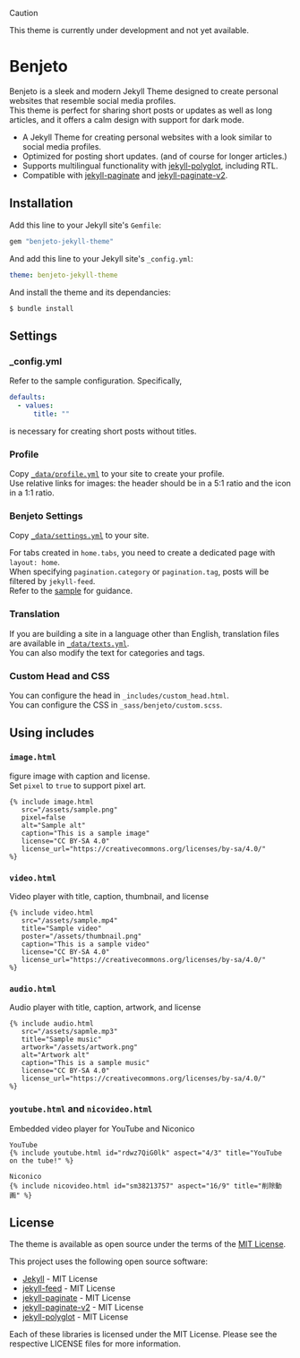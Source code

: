 > [!CAUTION]
> This theme is currently under development and not yet available.

# Benjeto

Benjeto is a sleek and modern Jekyll Theme designed to create personal websites that resemble social media profiles.  
This theme is perfect for sharing short posts or updates as well as long articles, and it offers a calm design with support for dark mode.

- A Jekyll Theme for creating personal websites with a look similar to social media profiles.
- Optimized for posting short updates. (and of course for longer articles.)
- Supports multilingual functionality with [jekyll-polyglot](https://github.com/untra/polyglot), including RTL.
- Compatible with [jekyll-paginate](https://github.com/jekyll/jekyll-paginate) and [jekyll-paginate-v2](https://github.com/sverrirs/jekyll-paginate-v2).


## Installation

Add this line to your Jekyll site's `Gemfile`:

```ruby
gem "benjeto-jekyll-theme"
```

And add this line to your Jekyll site's `_config.yml`:

```yaml
theme: benjeto-jekyll-theme
```

And install the theme and its dependancies:

    $ bundle install


## Settings

### _config.yml
Refer to the sample configuration.
Specifically,
```yaml
defaults:
  - values:
      title: ""
```
is necessary for creating short posts without titles.

### Profile
Copy [`_data/profile.yml`](https://github.com/Cizzuk/Benjeto/blob/main/_data/profile.yml) to your site to create your profile.  
Use relative links for images: the header should be in a 5:1 ratio and the icon in a 1:1 ratio.

### Benjeto Settings
Copy [`_data/settings.yml`](https://github.com/Cizzuk/Benjeto/blob/main/_data/settings.yml) to your site.

For tabs created in `home.tabs`, you need to create a dedicated page with `layout: home`.  
When specifying `pagination.category` or `pagination.tag`, posts will be filtered by `jekyll-feed`.  
Refer to the [sample](https://github.com/Cizzuk/Benjeto/blob/main/category/articles.html) for guidance.

### Translation
If you are building a site in a language other than English, translation files are available in [`_data/texts.yml`](https://github.com/Cizzuk/Benjeto/blob/main/_data/texts.yml).  
You can also modify the text for categories and tags.

### Custom Head and CSS
You can configure the head in `_includes/custom_head.html`.  
You can configure the CSS in `_sass/benjeto/custom.scss`.


## Using includes

### `image.html`
figure image with caption and license.  
Set `pixel` to `true` to support pixel art.
```liquid
{% include image.html
   src="/assets/sample.png"
   pixel=false
   alt="Sample alt"
   caption="This is a sample image"
   license="CC BY-SA 4.0"
   license_url="https://creativecommons.org/licenses/by-sa/4.0/"
%}
```

### `video.html`
Video player with title, caption, thumbnail, and license
```liquid
{% include video.html
   src="/assets/sample.mp4"
   title="Sample video"
   poster="/assets/thumbnail.png"
   caption="This is a sample video"
   license="CC BY-SA 4.0"
   license_url="https://creativecommons.org/licenses/by-sa/4.0/"
%}
```

### `audio.html`
Audio player with title, caption, artwork, and license
```liquid
{% include audio.html
   src="/assets/sapmle.mp3"
   title="Sample music"
   artwork="/assets/artwork.png"
   alt="Artwork alt"
   caption="This is a sample music"
   license="CC BY-SA 4.0"
   license_url="https://creativecommons.org/licenses/by-sa/4.0/"
%}
```

### `youtube.html` and `nicovideo.html`
Embedded video player for YouTube and Niconico
```liquid
YouTube
{% include youtube.html id="rdwz7QiG0lk" aspect="4/3" title="YouTube on the tube!" %}

Niconico
{% include nicovideo.html id="sm38213757" aspect="16/9" title="削除動画" %}
```


## License

The theme is available as open source under the terms of the [MIT License](https://opensource.org/licenses/MIT).

This project uses the following open source software:

- [Jekyll](https://github.com/jekyll/jekyll) - MIT License
- [jekyll-feed](https://github.com/jekyll/jekyll-feed) - MIT License
- [jekyll-paginate](https://github.com/jekyll/jekyll-paginate) - MIT License
- [jekyll-paginate-v2](https://github.com/sverrirs/jekyll-paginate-v2) - MIT License
- [jekyll-polyglot](https://github.com/untra/polyglot) - MIT License

Each of these libraries is licensed under the MIT License. Please see the respective LICENSE files for more information.
